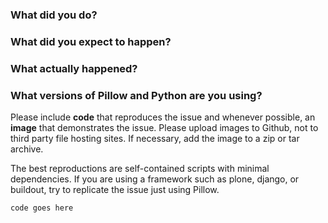 ### What did you do?

### What did you expect to happen?

### What actually happened?

### What versions of Pillow and Python are you using?

Please include **code** that reproduces the issue and whenever possible, an **image** that demonstrates the issue. Please upload images to Github, not to third party file hosting sites. If necessary, add the image to a zip or tar archive.

The best reproductions are self-contained scripts with minimal dependencies. If you are using a framework such as plone, django, or buildout, try to replicate the issue just using Pillow. 

```python
code goes here
```

